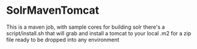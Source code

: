 SolrMavenTomcat
===============

This is a maven job, with sample cores for building solr there's a script/install.sh that will grab and install a tomcat to your local .m2 for a zip file ready to be dropped into any environment

